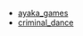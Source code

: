 - [ayaka_games](https://github.com/bridgeL/ayaka_games/)
- [criminal_dance](https://github.com/bridgeL/criminal_dance)
